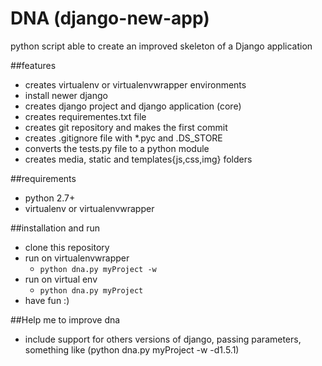 DNA (django-new-app)
====================

python script able to create an improved skeleton of a Django application

##features

* creates virtualenv or virtualenvwrapper environments
* install newer django
* creates django project and django application (core)
* creates requirementes.txt file
* creates git repository and makes the first commit
* creates .gitignore file with *.pyc and .DS_STORE
* converts the tests.py file to a python module
* creates media, static and templates{js,css,img} folders

##requirements

* python 2.7+
* virtualenv or virtualenvwrapper

##installation and run

* clone this repository
* run on virtualenvwrapper
  * ```python dna.py myProject -w```
* run on virtual env
  * ```python dna.py myProject```
* have fun :)

##Help me to improve dna

* include support for others versions of django, passing parameters, something like (python dna.py myProject -w -d1.5.1)
